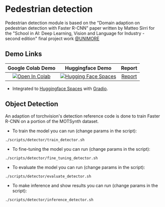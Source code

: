 # Pedestrian detection

Pedestrian detection module is based on the "Domain adaption on pedestrian detection with Faster R-CNN" paper written by Matteo Sirri for the "School in AI: Deep Learning, Vision and Language for Industry - second edition" final project work [@UNIMORE](https://www.unimore.it)

## Demo Links

|                                                                    Google Colab Demo                                                                    |                                                                       Huggingface Demo                                                                        |                                                    Report                                                     |
| :-----------------------------------------------------------------------------------------------------------------------------------------------------: | :-----------------------------------------------------------------------------------------------------------------------------------------------------------: | :-----------------------------------------------------------------------------------------------------------: |
| [![Open In Colab](https://colab.research.google.com/assets/colab-badge.svg)](https://colab.research.google.com/drive/1KQqmPANWiLqAJH0yZN1UV_FVqnzPrurw) | [![Hugging Face Spaces](https://img.shields.io/badge/%F0%9F%A4%97%20Hugging%20Face-Spaces-blue)](https://huggingface.co/spaces/sir3mat/SchoolInAiProjectWork) | [Report](https://docs.google.com/document/d/1U0yEuGx5wJ8xkZUpdMQS59XM9V7IidX-vzX9bOh6iEM/edit?usp=share_link) |

- Integrated to [Huggingface Spaces](https://huggingface.co/spaces) with [Gradio](https://github.com/gradio-app/gradio).

## Object Detection

An adaption of torchvision's detection reference code is done to train Faster R-CNN on a portion of the MOTSynth dataset.

- To train the model you can run (change params in the script):

```
./scripts/detector/train_detector.sh
```

- To fine-tuning the model you can run (change params in the script):

```
./scripts/detector/fine_tuning_detector.sh
```

- To evaluate the model you can run (change params in the script):

```
./scripts/detector/evaluate_detector.sh
```

- To make inference and show results you can run (change params in the script):

```
./scripts/detector/inference_detector.sh
```
